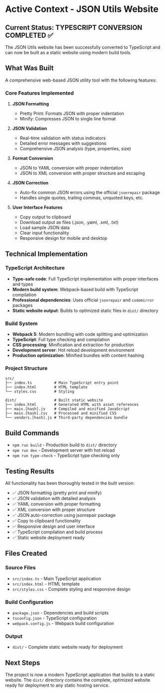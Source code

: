 # Active Context - JSON Utils Website

## Current Status: TYPESCRIPT CONVERSION COMPLETED ✅

The JSON Utils website has been successfully converted to TypeScript and can now be built as a static website using modern build tools.

## What Was Built

A comprehensive web-based JSON utility tool with the following features:

### Core Features Implemented
1. **JSON Formatting**
   - Pretty Print: Formats JSON with proper indentation
   - Minify: Compresses JSON to single line format

2. **JSON Validation**
   - Real-time validation with status indicators
   - Detailed error messages with suggestions
   - Comprehensive JSON analysis (type, properties, size)

3. **Format Conversion**
   - JSON to YAML conversion with proper indentation
   - JSON to XML conversion with proper structure and escaping

4. **JSON Correction**
   - Auto-fix common JSON errors using the official `jsonrepair` package
   - Handles single quotes, trailing commas, unquoted keys, etc.

5. **User Interface Features**
   - Copy output to clipboard
   - Download output as files (.json, .yaml, .xml, .txt)
   - Load sample JSON data
   - Clear input functionality
   - Responsive design for mobile and desktop

## Technical Implementation

### TypeScript Architecture
- **Type-safe code**: Full TypeScript implementation with proper interfaces and types
- **Modern build system**: Webpack-based build with TypeScript compilation
- **Professional dependencies**: Uses official `jsonrepair` and `codemirror` packages
- **Static website output**: Builds to optimized static files in `dist/` directory

### Build System
- **Webpack 5**: Modern bundling with code splitting and optimization
- **TypeScript**: Full type checking and compilation
- **CSS processing**: Minification and extraction for production
- **Development server**: Hot reload development environment
- **Production optimization**: Minified bundles with content hashing

### Project Structure
```
src/
├── index.ts          # Main TypeScript entry point
├── index.html        # HTML template
└── styles.css        # Styling

dist/                 # Built static website
├── index.html        # Generated HTML with asset references
├── main.[hash].js    # Compiled and minified JavaScript
├── main.[hash].css   # Processed and minified CSS
└── vendors.[hash].js # Third-party dependencies bundle
```

## Build Commands
- `npm run build` - Production build to `dist/` directory
- `npm run dev` - Development server with hot reload
- `npm run type-check` - TypeScript type checking only

## Testing Results

All functionality has been thoroughly tested in the built version:
- ✅ JSON formatting (pretty print and minify)
- ✅ JSON validation with detailed analysis
- ✅ YAML conversion with proper formatting
- ✅ XML conversion with proper structure
- ✅ JSON auto-correction using jsonrepair package
- ✅ Copy to clipboard functionality
- ✅ Responsive design and user interface
- ✅ TypeScript compilation and build process
- ✅ Static website deployment ready

## Files Created
### Source Files
- `src/index.ts` - Main TypeScript application
- `src/index.html` - HTML template
- `src/styles.css` - Complete styling and responsive design

### Build Configuration
- `package.json` - Dependencies and build scripts
- `tsconfig.json` - TypeScript configuration
- `webpack.config.js` - Webpack build configuration

### Output
- `dist/` - Complete static website ready for deployment

## Next Steps
The project is now a modern TypeScript application that builds to a static website. The `dist/` directory contains the complete, optimized website ready for deployment to any static hosting service.

